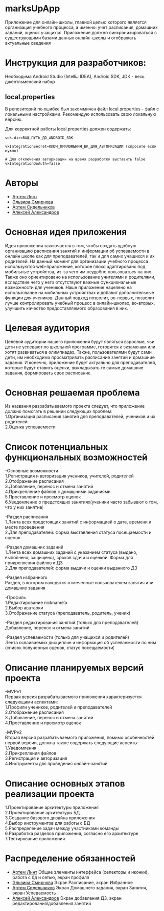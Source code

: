 # marksUpApp

Приложение для онлайн-школы, главной целью которого является организация учебного процесса, а именно: учет расписания, домашних заданий, оценок учащихся. Приложение должно синхронизироваться с существующими базами данных онлайн-школы и отображать актуальные сведения

# Инструкция для разработчиков:

Необходима Android Studio (IntelliJ IDEA), Android SDK, JDK - весь джентльменский набор

## local.properties

В репозиторий по ошибке был закоммичен файл local.properties - файл с локальными настройками. Рекомендую использовать свою локальную версию.

Для корректной работы local.properties должен содержать:

```
sdk.dir=ВАШ_ПУТЬ_ДО_ANDROID_SDK

vkIntegrationSecret=КЛЮЧ_ПРИЛОЖЕНИЯ_ВК_ДЛЯ_АВТОРИЗАЦИИ (спросите если нужно)

# Для отключения авторизации на время разработки выставить false
vkIntegrationDoAuth=false  
```

# Авторы

- [Артем Линт](https://github.com/naburnm8)
- [Эльвира Смирнова](https://github.com/ElviraSmirnovaa)
- [Артем Сидельников](https://github.com/KingLucky13)
- [Алексей Александров](https://github.com/AleksandrovAleksey)

# Основная идея приложения
  Идея приложения заключается в том, чтобы создать удобную организацию расписания занятий и информации об успеваемости в онлайн школе как для преподавателей, так и для самих учащихся и их родителей. На данный момент для организации учебного процесса используются web-приложение, которое плохо адаптировано под мобильные устройства, из-за чего им неудобно пользоваться на них. Также оно ориентировано на использование учителями и родителями, вследствие чего у него отсутствуют важные функциональные возможности для учеников. Наше приложение нацелено на использование на мобильных устройствах и добавит дополнительные функции для учеников. Данный подход позволит, во-первых, позволит лучше контролировать учебный процесс в онлайн-школах, во-вторых, улучшить качество предоставляемого образования в них.

# Целевая аудитория

  Целевой аудитории нашего приложения будут являться взрослые, чьи дети не успевают по школьной программе, готовятся к экзаменам или хотят развиваться в олимпиадах. Также, пользователями будут сами дети, им необходимо просматривать расписание занятий и домашние задания. И конечно, приложение будет актуально для преподавателей, которые будут ставить оценки, выкладывать те самые домашние задания, формировать свое расписание.

# Основная решаемая проблема

Из названия разрабатываемого проекта следует, что приложение должно помогать в решении следующих проблем:  
1.Организация расписания занятий для преподавателей, учеников и их родителей.  
2.Оценка успеваемости  

# Список потенциальных функциональных возможностей

-Основные возможности  
1.Регистрация и авторизация учеников, учителей, родителей  
2.Отображение расписания  
3.Добавление, перенос и отмена занятий  
4.Прикрепление файлов с домашними заданиями  
5.Проставление и просмотр оценок  
6.Уведомление о предстоящих занятиях(ученики часто забывают о том, что у них занятие)   

-Раздел расписания  
1.Лента всех предстоящих занятий с информацией о дате, времени и месте проведения  
2.Для преподавателей: форма выставления статуса посещаемости и оценок  

-Раздел домашних заданий  
1.Лента всех домашних заданий с указанием статуса (выдано, выполнено, защищено), сроков сдачи и оценкой. Форма для прикрепления файлов к ДЗ  
2.Для преподавателей: форма выдачи и оценки выданного ДЗ

-Раздел избранного  
	Раздел, в котором находятся отмеченные пользователем занятия или домашние задания    

-Профиль  
1.Редактирование nickname’а  
2.Выбор аватарки  
3.Отображение статуса (преподаватель, родитель, ученик)  

-Раздел редактирования занятий (только для преподавателей)  
Добавление, перенос и отмена занятий  

-Раздел успеваемости (только для учащихся и родителей)  
Лента осваиваемых дисциплин и информация об успеваемости по ним (список полученных оценок, статус посещаемости)  

# Описание планируемых версий проекта
-MVPv1  
Первая версия разрабатываемого приложения характеризуется следующими аспектами:  
1.Профили учеников, родителей и преподавателей  
2.Отображение расписания  
3.Добавление, перенос и отмена занятий  
4.Проставление и просмотр оценок  

-MVPv2  
Вторая версия разрабатываемого приложения, помимо особенностей первой версии, должна также содержать следующие аспекты:  
1.Уведомления  
2.Прикрепления файлов  
3.Регистрация и авторизация   
4.Инструменты для проведения онлайн-занятий  

# Описание основных этапов реализации проекта  
1.Проектирование архитектуры приложения  
2.Проектирование архитектуры БД  
3.Создание базового дизайна приложения  
4.Выбор инструментов для работы с БД  
5.Распределение задач между участниками команды  
6.Разработка разделов приложения, согласно его архитектуре  
7.Тестирование приложения  

# Распределение обязанностей  
- [Артем Линт](https://github.com/naburnm8) Общие элементы интерфейса (селекторы и иконки), работа с бд и сетью, экран профиля  
- [Эльвира Смирнова](https://github.com/ElviraSmirnovaa) Экран Расписание, экран Избранное  
- [Артем Сидельников](https://github.com/KingLucky13) Экран Домашнего задания, экран Занятия, экран Успеваемость  
- [Алексей Александров](https://github.com/AleksandrovAleksey) Экран добавления ДЗ, экран редактирования\добавления занятий  





